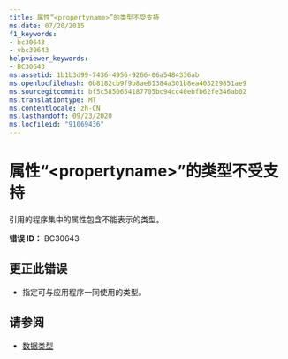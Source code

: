 ```yaml
---
title: 属性“<propertyname>”的类型不受支持
ms.date: 07/20/2015
f1_keywords:
- bc30643
- vbc30643
helpviewer_keywords:
- BC30643
ms.assetid: 1b1b3d99-7436-4956-9266-06a5484336ab
ms.openlocfilehash: 0b8182cb9f9b8ae81384a301b8ea403229851ae9
ms.sourcegitcommit: bf5c5850654187705bc94cc40ebfb62fe346ab02
ms.translationtype: MT
ms.contentlocale: zh-CN
ms.lasthandoff: 09/23/2020
ms.locfileid: "91069436"
---
```

# <a name="property-propertyname-is-of-an-unsupported-type"></a>属性“\<propertyname>”的类型不受支持

引用的程序集中的属性包含不能表示的类型。  
  
 **错误 ID：** BC30643  
  
## <a name="to-correct-this-error"></a>更正此错误  
  
- 指定可与应用程序一同使用的类型。  
  
## <a name="see-also"></a>请参阅

- [数据类型](../programming-guide/language-features/data-types/index.md)
